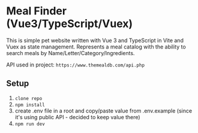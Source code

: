 # Meal Finder (Vue3/TypeScript/Vuex)

This is simple pet website written with Vue 3 and TypeScript in Vite and Vuex as state management. Represents a meal catalog with the ability to search meals by Name/Letter/Category/Ingredients.

API used in project: `https://www.themealdb.com/api.php`

## Setup

1. `clone repo`
2. `npm install`
3. create .env file in a root and copy/paste value from .env.example (since it's using public API - decided to keep value there)
4. `npm run dev`
